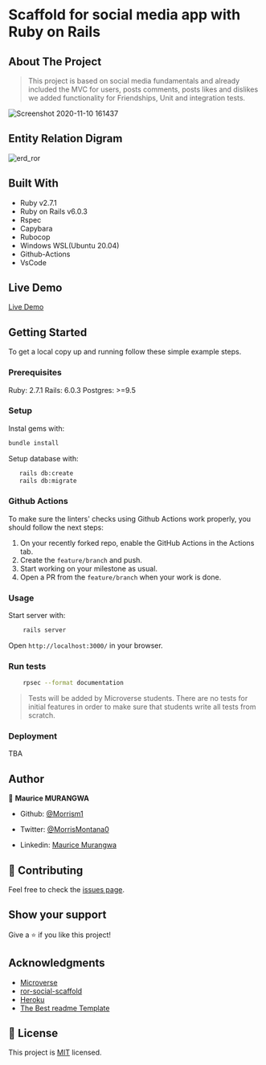 # Scaffold for social media app with Ruby on Rails

## About The Project

> This project is based on social media fundamentals and already included the MVC for users, posts comments, posts  likes and dislikes we added functionality for Friendships, Unit and integration tests.

![Screenshot 2020-11-10 161437](https://user-images.githubusercontent.com/46853433/98685380-f3967d00-236f-11eb-99da-88d31f2cd3d6.png)

## Entity Relation Digram

![erd_ror](https://user-images.githubusercontent.com/46853433/97510902-6d9d2e00-198e-11eb-9ec8-1bdd423f855d.png)

## Built With

* Ruby v2.7.1
* Ruby on Rails v6.0.3
* Rspec
* Capybara
* Rubocop
* Windows WSL(Ubuntu 20.04)
* Github-Actions
* VsCode

## Live Demo

[Live Demo](https://fathomless-island-24503.herokuapp.com/)

## Getting Started

To get a local copy up and running follow these simple example steps.

### Prerequisites

Ruby: 2.7.1
Rails: 6.0.3
Postgres: >=9.5

### Setup

Instal gems with:

```bash
bundle install
```

Setup database with:

```bash
   rails db:create
   rails db:migrate
```

### Github Actions

To make sure the linters' checks using Github Actions work properly, you should follow the next steps:

1. On your recently forked repo, enable the GitHub Actions in the Actions tab.
2. Create the `feature/branch` and push.
3. Start working on your milestone as usual.
4. Open a PR from the `feature/branch` when your work is done.

### Usage

Start server with:

```bash
    rails server
```

Open `http://localhost:3000/` in your browser.

### Run tests

```bash
    rpsec --format documentation
```

> Tests will be added by Microverse students. There are no tests for initial features in order to make sure that students write all tests from scratch.

### Deployment

TBA

## Author

👤 **Maurice MURANGWA**

* Github: [@Morrism1](https://github.com/Morrism1)

* Twitter: [@MorrisMontana0](https://twitter.com/MurangwaMorris)

* Linkedin: [Maurice Murangwa](https://www.linkedin.com/in/mauricemurangwa/)  

## 🤝 Contributing

Feel free to check the [issues page](issues/).

## Show your support

Give a ⭐️ if you like this project!

## Acknowledgments

* [Microverse](https://www.microverse.org/)
* [ror-social-scaffold](https://github.com/microverseinc/ror-social-scaffold)
* [Heroku](https://www.heroku.com/)
* [The Best readme Template](https://github.com/othneildrew/Best-README-Template)

## 📝 License

This project is [MIT](https://opensource.org/licenses/MIT) licensed.
